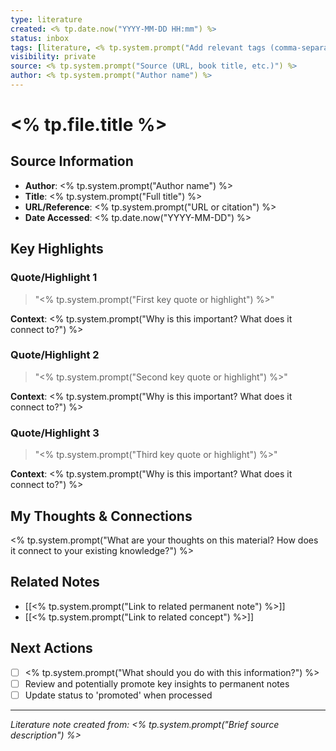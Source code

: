 ```yaml
---
type: literature
created: <% tp.date.now("YYYY-MM-DD HH:mm") %>
status: inbox
tags: [literature, <% tp.system.prompt("Add relevant tags (comma-separated)") %>]
visibility: private
source: <% tp.system.prompt("Source (URL, book title, etc.)") %>
author: <% tp.system.prompt("Author name") %>
---
```


# <% tp.file.title %>

## Source Information
- **Author**: <% tp.system.prompt("Author name") %>
- **Title**: <% tp.system.prompt("Full title") %>
- **URL/Reference**: <% tp.system.prompt("URL or citation") %>
- **Date Accessed**: <% tp.date.now("YYYY-MM-DD") %>

## Key Highlights

### Quote/Highlight 1
> "<% tp.system.prompt("First key quote or highlight") %>"

**Context**: <% tp.system.prompt("Why is this important? What does it connect to?") %>

### Quote/Highlight 2
> "<% tp.system.prompt("Second key quote or highlight") %>"

**Context**: <% tp.system.prompt("Why is this important? What does it connect to?") %>

### Quote/Highlight 3
> "<% tp.system.prompt("Third key quote or highlight") %>"

**Context**: <% tp.system.prompt("Why is this important? What does it connect to?") %>

## My Thoughts & Connections

<% tp.system.prompt("What are your thoughts on this material? How does it connect to your existing knowledge?") %>

## Related Notes
- [[<% tp.system.prompt("Link to related permanent note") %>]]
- [[<% tp.system.prompt("Link to related concept") %>]]

## Next Actions
- [ ] <% tp.system.prompt("What should you do with this information?") %>
- [ ] Review and potentially promote key insights to permanent notes
- [ ] Update status to 'promoted' when processed

---
*Literature note created from: <% tp.system.prompt("Brief source description") %>*
